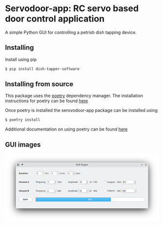 # Servodoor-app: RC servo based door control application  

A simple Python GUI for controlling a petrish dish tapping device.

## Installing
Install using pip 

```bash
$ pip install dish-tapper-software 
```

## Installing from source

This package uses the [poetry](https://python-poetry.org/) dependency manager.
The installation instructions for poetry can be found
[here](https://python-poetry.org/docs/#installation)

Once poetry is installed the serovodoor-app package can be installed using

```bash
$ poetry install
```
Additional documentation on using poetry can be found
[here](https://python-poetry.org/docs/)

## GUI images

![connect_tab](images/screenshot.png)


